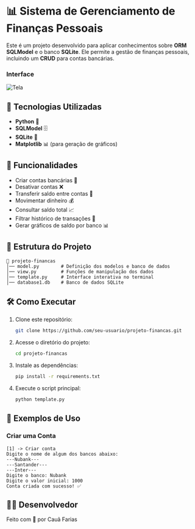 # 📊 Sistema de Gerenciamento de Finanças Pessoais

Este é um projeto desenvolvido para aplicar conhecimentos sobre **ORM SQLModel** e o banco **SQLite**. Ele permite a gestão de finanças pessoais, incluindo um **CRUD** para contas bancárias.

### Interface 

![Tela](https://github.com/CauZy-Goes/Controle_De_Financas/blob/main/img1_finan%C3%A7as.png)

## 🚀 Tecnologias Utilizadas
- **Python** 🐍
- **SQLModel** 🗄️
- **SQLite** 🏦
- **Matplotlib** 📊 (para geração de gráficos)

## 🔧 Funcionalidades
- Criar contas bancárias 🏦
- Desativar contas ❌
- Transferir saldo entre contas 🔄
- Movimentar dinheiro 💰
- Consultar saldo total 📈
- Filtrar histórico de transações 📅
- Gerar gráficos de saldo por banco 📊

## 📂 Estrutura do Projeto
```
📁 projeto-financas
│── model.py        # Definição dos modelos e banco de dados
│── view.py         # Funções de manipulação dos dados
│── template.py     # Interface interativa no terminal
│── database1.db    # Banco de dados SQLite
```

## 🛠️ Como Executar
1. Clone este repositório:
   ```bash
   git clone https://github.com/seu-usuario/projeto-financas.git
   ```
2. Acesse o diretório do projeto:
   ```bash
   cd projeto-financas
   ```
3. Instale as dependências:
   ```bash
   pip install -r requirements.txt
   ```
4. Execute o script principal:
   ```bash
   python template.py
   ```

## 🎯 Exemplos de Uso
### Criar uma Conta
```
[1] -> Criar conta
Digite o nome de algum dos bancos abaixo:
---Nubank---
---Santander---
---Inter---
Digite o banco: Nubank
Digite o valor inicial: 1000
Conta criada com sucesso! ✅
```

## 🧑‍💻 Desenvolvedor  
Feito com 💙 por Cauã Farias

